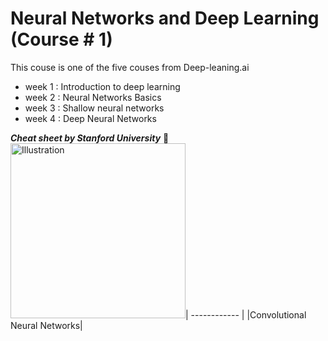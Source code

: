 # Neural Networks and Deep Learning (Course # 1)
This couse is one of the five couses from Deep-leaning.ai
- week 1 : Introduction to deep learning
- week 2 : Neural Networks Basics
- week 3 : Shallow neural networks
- week 4 : Deep Neural Networks


***Cheat sheet by Stanford University*** :evergreen_tree:
<a href="https://github.com/afshinea/stanford-cs-230-deep-learning/blob/master/en/cheatsheet-deep-learning-tips-tricks.pdf"><img src="https://stanford.edu/~shervine/teaching/cs-230/illustrations/cover/en-003.png?" alt="Illustration" width="280px"/></a>| 
------------ | 
|Convolutional Neural Networks|
